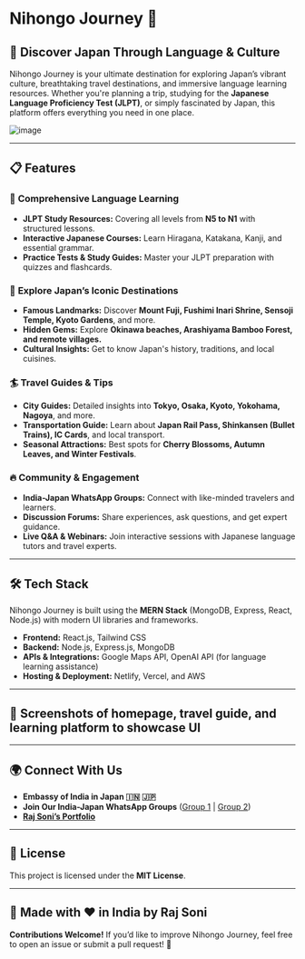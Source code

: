 # Nihongo Journey 🗾

## 🌟 Discover Japan Through Language & Culture

Nihongo Journey is your ultimate destination for exploring Japan’s vibrant culture, breathtaking travel destinations, and immersive language learning resources. Whether you're planning a trip, studying for the **Japanese Language Proficiency Test (JLPT)**, or simply fascinated by Japan, this platform offers everything you need in one place.

![image](https://github.com/user-attachments/assets/0194c7e3-3379-412f-96f1-6dd888a9e9d4)

---

## 📋 Features

### 🚀 **Comprehensive Language Learning**
- **JLPT Study Resources:** Covering all levels from **N5 to N1** with structured lessons.
- **Interactive Japanese Courses:** Learn Hiragana, Katakana, Kanji, and essential grammar.
- **Practice Tests & Study Guides:** Master your JLPT preparation with quizzes and flashcards.

### 🏯 **Explore Japan’s Iconic Destinations**
- **Famous Landmarks:** Discover **Mount Fuji, Fushimi Inari Shrine, Sensoji Temple, Kyoto Gardens**, and more.
- **Hidden Gems:** Explore **Okinawa beaches, Arashiyama Bamboo Forest, and remote villages.**
- **Cultural Insights:** Get to know Japan's history, traditions, and local cuisines.

### 🏄 **Travel Guides & Tips**
- **City Guides:** Detailed insights into **Tokyo, Osaka, Kyoto, Yokohama, Nagoya**, and more.
- **Transportation Guide:** Learn about **Japan Rail Pass, Shinkansen (Bullet Trains), IC Cards**, and local transport.
- **Seasonal Attractions:** Best spots for **Cherry Blossoms, Autumn Leaves, and Winter Festivals**.

### 🔥 **Community & Engagement**
- **India-Japan WhatsApp Groups:** Connect with like-minded travelers and learners.
- **Discussion Forums:** Share experiences, ask questions, and get expert guidance.
- **Live Q&A & Webinars:** Join interactive sessions with Japanese language tutors and travel experts.

---

## 🛠️ **Tech Stack**
Nihongo Journey is built using the **MERN Stack** (MongoDB, Express, React, Node.js) with modern UI libraries and frameworks.
- **Frontend:** React.js, Tailwind CSS
- **Backend:** Node.js, Express.js, MongoDB
- **APIs & Integrations:** Google Maps API, OpenAI API (for language learning assistance)
- **Hosting & Deployment:** Netlify, Vercel, and AWS

---

## 📸 **Screenshots of homepage, travel guide, and learning platform to showcase UI**



---

## 🌍 **Connect With Us**
- **Embassy of India in Japan 🇮🇳 🇯🇵**
- **Join Our India-Japan WhatsApp Groups** ([Group 1](https://chat.whatsapp.com/JZu3yXhmwqMCoFxc9XZvKM) | [Group 2](https://raj-soni-portfolio-site.netlify.app))
- **[Raj Soni’s Portfolio](https://raj-soni-portfolio-site.netlify.app/)**

---

## 📜 **License**
This project is licensed under the **MIT License**.

---

## 💖 Made with ❤️ in India by Raj Soni

**Contributions Welcome!** If you’d like to improve Nihongo Journey, feel free to open an issue or submit a pull request! 🚀



